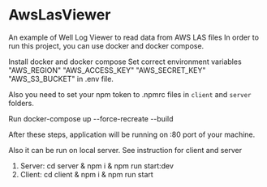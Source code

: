 # AwsLasViewer
An example of Well Log Viewer to read data from AWS LAS files
In order to run this project, you can use docker and docker compose.

Install docker and docker compose
Set correct environment variables "AWS_REGION" "AWS_ACCESS_KEY" "AWS_SECRET_KEY" "AWS_S3_BUCKET" in .env file.

Also you need to set your npm token to .npmrc files in `client` and `server` folders.

Run docker-compose up --force-recreate --build

After these steps, application will be running on :80 port of your machine.

Also it can be run on local server. See instruction for client and server
1) Server: cd server & npm i & npm run start:dev
2) Client: cd client & npm i & npm run start
